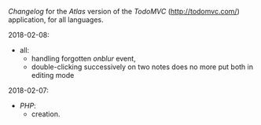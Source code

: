 *Changelog* for the *Atlas* version of the *TodoMVC* (http://todomvc.com/) application, for all languages.

2018-02-08:
* all:
  * handling forgotten *onblur* event,
  * double-clicking successively on two notes does no more put both in editing mode

2018-02-07:
* *PHP*:
  * creation.